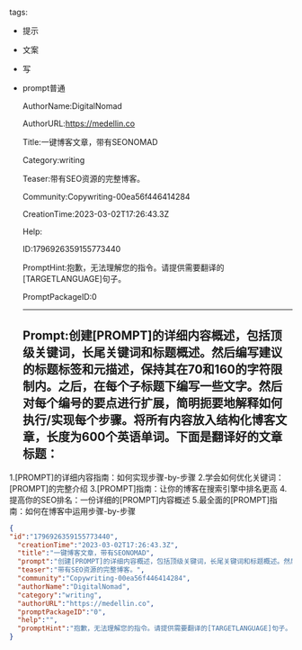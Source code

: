   tags: 
- 提示
- 文案
- 写
- prompt普通

  AuthorName:DigitalNomad

  AuthorURL:https://medellin.co

  Title:一键博客文章，带有SEONOMAD

  Category:writing

  Teaser:带有SEO资源的完整博客。

  Community:Copywriting-00ea56f446414284

  CreationTime:2023-03-02T17:26:43.3Z

  Help:

  ID:1796926359155773440

  PromptHint:抱歉，无法理解您的指令。请提供需要翻译的[TARGETLANGUAGE]句子。

  PromptPackageID:0

  ---

  ## Prompt:创建[PROMPT]的详细内容概述，包括顶级关键词，长尾关键词和标题概述。然后编写建议的标题标签和元描述，保持其在70和160的字符限制内。之后，在每个子标题下编写一些文字。然后对每个编号的要点进行扩展，简明扼要地解释如何执行/实现每个步骤。将所有内容放入结构化博客文章，长度为600个英语单词。下面是翻译好的文章标题：

1.[PROMPT]的详细内容指南：如何实现步骤-by-步骤
2.学会如何优化关键词：[PROMPT]的完整介绍
3.[PROMPT]指南：让你的博客在搜索引擎中排名更高
4.提高你的SEO排名：一份详细的[PROMPT]内容概述
5.最全面的[PROMPT]指南：如何在博客中运用步骤-by-步骤

  ```json
  {
  "id":"1796926359155773440",
    "creationTime":"2023-03-02T17:26:43.3Z",
    "title":"一键博客文章，带有SEONOMAD",
    "prompt":"创建[PROMPT]的详细内容概述，包括顶级关键词，长尾关键词和标题概述。然后编写建议的标题标签和元描述，保持其在70和160的字符限制内。之后，在每个子标题下编写一些文字。然后对每个编号的要点进行扩展，简明扼要地解释如何执行/实现每个步骤。将所有内容放入结构化博客文章，长度为600个英语单词。下面是翻译好的文章标题：\n\n1.[PROMPT]的详细内容指南：如何实现步骤-by-步骤\n2.学会如何优化关键词：[PROMPT]的完整介绍\n3.[PROMPT]指南：让你的博客在搜索引擎中排名更高\n4.提高你的SEO排名：一份详细的[PROMPT]内容概述\n5.最全面的[PROMPT]指南：如何在博客中运用步骤-by-步骤",
    "teaser":"带有SEO资源的完整博客。",
    "community":"Copywriting-00ea56f446414284",
    "authorName":"DigitalNomad",
    "category":"writing",
    "authorURL":"https://medellin.co",
    "promptPackageID":"0",
    "help":"",
    "promptHint":"抱歉，无法理解您的指令。请提供需要翻译的[TARGETLANGUAGE]句子。"
  }
  ```
